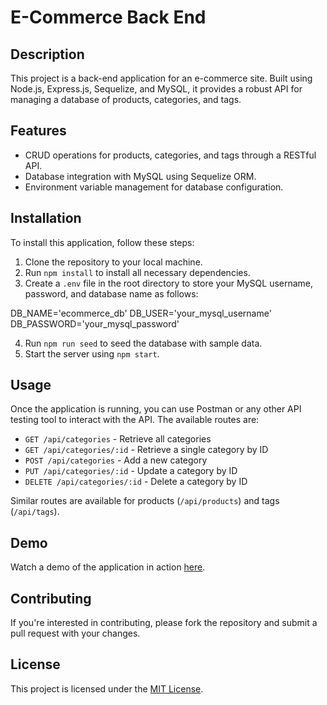 # E-Commerce Back End

## Description

This project is a back-end application for an e-commerce site. Built using Node.js, Express.js, Sequelize, and MySQL, it provides a robust API for managing a database of products, categories, and tags.

## Features

- CRUD operations for products, categories, and tags through a RESTful API.
- Database integration with MySQL using Sequelize ORM.
- Environment variable management for database configuration.

## Installation

To install this application, follow these steps:

1. Clone the repository to your local machine.
2. Run `npm install` to install all necessary dependencies.
3. Create a `.env` file in the root directory to store your MySQL username, password, and database name as follows:

DB_NAME='ecommerce_db'
DB_USER='your_mysql_username'
DB_PASSWORD='your_mysql_password'


4. Run `npm run seed` to seed the database with sample data.
5. Start the server using `npm start`.

## Usage

Once the application is running, you can use Postman or any other API testing tool to interact with the API. The available routes are:

- `GET /api/categories` - Retrieve all categories
- `GET /api/categories/:id` - Retrieve a single category by ID
- `POST /api/categories` - Add a new category
- `PUT /api/categories/:id` - Update a category by ID
- `DELETE /api/categories/:id` - Delete a category by ID

Similar routes are available for products (`/api/products`) and tags (`/api/tags`).

## Demo

Watch a demo of the application in action [here](https://drive.google.com/file/d/1vW_79yMliXjXpNarYf11loYV0cH5EKoj/view?usp=sharing).

## Contributing

If you're interested in contributing, please fork the repository and submit a pull request with your changes.

## License

This project is licensed under the [MIT License](LICENSE).
